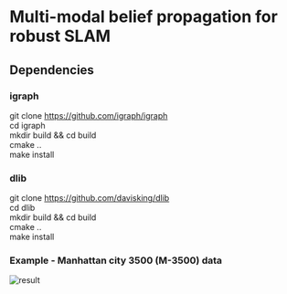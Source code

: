 # Multi-modal belief propagation for robust SLAM



## Dependencies
### igraph
git clone https://github.com/igraph/igraph \
cd igraph \
mkdir build && cd build \
cmake .. \
make install

### dlib
git clone https://github.com/davisking/dlib \
cd dlib \
mkdir build && cd build \
cmake .. \
make install

### Example - Manhattan city 3500 (M-3500) data
![result](https://user-images.githubusercontent.com/38591115/135188587-edba7d30-c0b8-4f1d-bc77-d9005781f1bf.jpg)
